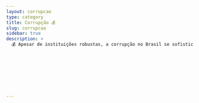 ```yaml
---
layout: corrupcao
type: category
title: Corrupção 💰
slug: corrupcao
sidebar: true
description: >
  💰 Apesar de instituições robustas, a corrupção no Brasil se sofisticou, tornando-se um mecanismo de governabilidade. A Operação Lava Jato expôs o sistema, mas sua politização e anulações enfraqueceram o legado anticorrupção, exigindo reformas sistêmicas contra as causas raiz.









---
```

